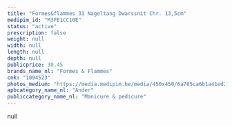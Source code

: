 ```yaml
---
title: "Formes&flammes 31 Nageltang Dwarssnit Chr. 13,5cm"
medipim_id: "M3FE1CC10E"
status: "active"
prescription: false
weight: null
width: null
length: null
depth: null
publicprice: 30.45
brands_name_nl: "Formes & Flammes"
cnk: "1094523"
photos_medium: "https://media.medipim.be/media/450x450/6a785ca6b1a41ed216d012dbf64c465c.jpg"
apbcategory_name_nl: "Ander"
publiccategory_name_nl: "Manicure & pedicure"
---
```

null
